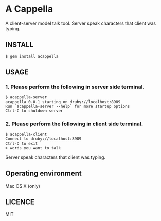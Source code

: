 # A Cappella

A client-server model talk tool. Server speak characters that client was typing.

## INSTALL

```
$ gem install acappella
```

## USAGE

### 1. Please perform the following in server side terminal.

```
$ acappella-server
acappella 0.0.1 starting on druby://localhost:8989
Run `acappella-server --help` for more startup options
Ctrl-C to shutdown server
```

### 2. Please perform the following in client side terminal.

```
$ acappella-client
Connect to druby://localhost:8989
Ctrl-D to exit
> words you want to talk
```

Server speak characters that client was typing.

## Operating environment

Mac OS X (only)

## LICENCE

MIT

